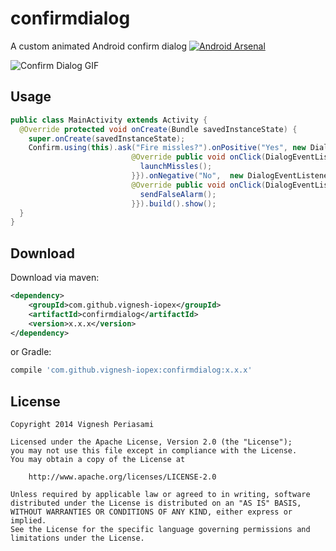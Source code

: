 confirmdialog
=============

A custom animated Android confirm dialog 
[![Android Arsenal](https://img.shields.io/badge/Android%20Arsenal-confirmdialog-brightgreen.svg?style=flat)](http://android-arsenal.com/details/1/1907)

![Confirm Dialog GIF](https://github.com/vignesh-iopex/confirmdialog/blob/master/demo.gif)

Usage
-----
```java
public class MainActivity extends Activity {
  @Override protected void onCreate(Bundle savedInstanceState) {
    super.onCreate(savedInstanceState);
    Confirm.using(this).ask("Fire missles?").onPositive("Yes", new DialogEventListener.OnClickListener() {
                           @Override public void onClick(DialogEventListener dialog, int which) {
                             launchMissles();
                           }}).onNegative("No",  new DialogEventListener.OnClickListener() {
                           @Override public void onClick(DialogEventListener dialog, int which) {
                             sendFalseAlarm();
                           }}).build().show();
  }
}
```
Download
--------

Download via maven:
```xml
<dependency>
    <groupId>com.github.vignesh-iopex</groupId>
    <artifactId>confirmdialog</artifactId>
    <version>x.x.x</version>
</dependency>
```
or Gradle:
```groovy
compile 'com.github.vignesh-iopex:confirmdialog:x.x.x'
```

License
-------

    Copyright 2014 Vignesh Periasami

    Licensed under the Apache License, Version 2.0 (the "License");
    you may not use this file except in compliance with the License.
    You may obtain a copy of the License at

        http://www.apache.org/licenses/LICENSE-2.0

    Unless required by applicable law or agreed to in writing, software
    distributed under the License is distributed on an "AS IS" BASIS,
    WITHOUT WARRANTIES OR CONDITIONS OF ANY KIND, either express or implied.
    See the License for the specific language governing permissions and
    limitations under the License.
